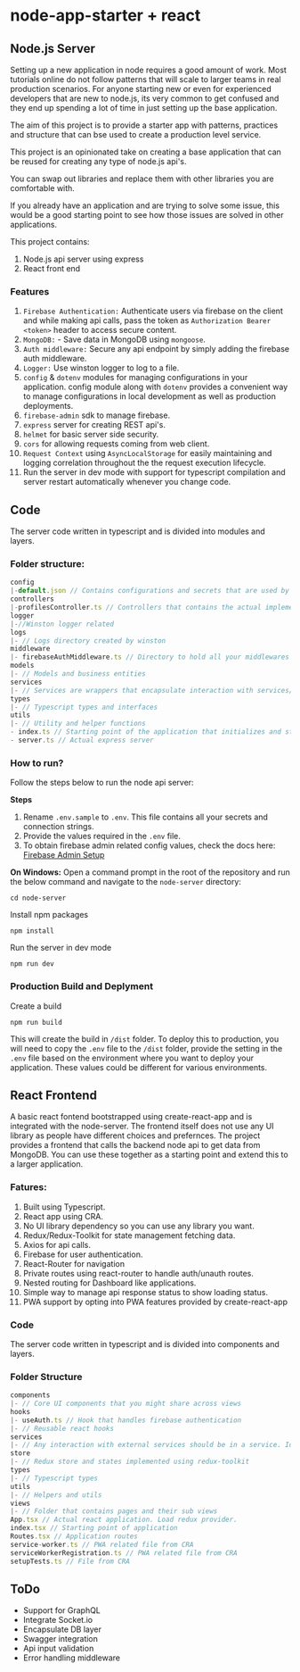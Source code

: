 # node-app-starter + react

## Node.js Server

Setting up a new application in node requires a good amount of work. Most tutorials online do not follow patterns that will scale to larger teams in real production scenarios. For anyone starting new or even for experienced developers that are new to node.js, its very common to get confused and they end up spending a lot of time in just setting up the base application. 

The aim of this project is to provide a starter app with patterns, practices and structure that can bse used to create a production level service.

This project is an opinionated take on creating a base application that can be reused for creating any type of node.js api's. 

You can swap out libraries and replace them with other libraries you are comfortable with.

If you already have an application and are trying to solve some issue, this would be a good starting point to see how those issues are solved in other applications.

This project contains:
1. Node.js api server using express
1. React front end

### Features
1. `Firebase Authentication:` Authenticate users via firebase on the client and while making api calls, pass the token as `Authorization Bearer <token>` header to access secure content.
1. `MongoDB:` - Save data in MongoDB using `mongoose`.
1. `Auth middleware:` Secure any api endpoint by simply adding the firebase auth middleware.
1. `Logger:` Use winston logger to log to a file.
1. `config` & `dotenv` modules for managing configurations in your application. config module along with `dotenv` provides a convenient way to manage configurations in local development as well as production deployments.
1. `firebase-admin` sdk to manage firebase.
1. `express` server for creating REST api's.
1. `helmet` for basic server side security.
1. `cors` for allowing requests coming from web client.
1. `Request Context` using `AsyncLocalStorage` for easily maintaining and logging correlation throughout the the request execution lifecycle.
1. Run the server in dev mode with support for typescript compilation and server restart automatically whenever you change code.

## Code
The server code written in typescript and is divided into modules and layers.

### Folder structure: 
```js
config
|-default.json // Contains configurations and secrets that are used by the application 
controllers
|-profilesController.ts // Controllers that contains the actual implementation for an api endpoint
logger
|-//Winston logger related 
logs
|- // Logs directory created by winston
middleware
|- firebaseAuthMiddleware.ts // Directory to hold all your middlewares
models
|- // Models and business entities
services
|- // Services are wrappers that encapsulate interaction with services/db's outide this api. Ideally you should have one service per external endpoint 
types
|- // Typescript types and interfaces
utils
|- // Utility and helper functions 
- index.ts // Starting point of the application that initializes and starts the server
- server.ts // Actual express server
```

### How to run?
Follow the steps below to run the node api server:

**Steps**
1. Rename `.env.sample` to `.env`. This file contains all your secrets and connection strings.
1. Provide the values required in the `.env` file.
1. To obtain firebase admin related config values, check the docs here: [Firebase Admin Setup](https://firebase.google.com/docs/admin/setup)

**On Windows:**
Open a command prompt in the root of the repository and run the below command and navigate to the `node-server` directory:
```
cd node-server
```
Install npm packages
```
npm install
```
Run the server in dev mode
```
npm run dev
```  
### Production Build and Deplyment
Create a build
```
npm run build
```
This will create the build in `/dist` folder. To deploy this to production, you will need to copy the `.env` file to the `/dist` folder, provide the setting in the `.env` file based on the environment where you want to deploy your application. These values could be different for various environments.



## React Frontend
A basic react fontend bootstrapped using create-react-app and is integrated with the node-server. The frontend itself does not use any UI library as people have different choices and prefernces. The project provides a frontend that calls the backend node api to get data from MongoDB. 
You can use these together as a starting point and extend this to a larger application.

### Fatures:
1. Built using Typescript.
1. React app using CRA.
1. No UI library dependency so you can use any library you want.
1. Redux/Redux-Toolkit for state management fetching data.
1. Axios for api calls.
1. Firebase for user authentication.
1. React-Router for navigation
1. Private routes using react-router to handle auth/unauth routes.
1. Nested routing for Dashboard like applications.
1. Simple way to manage api response status to show loading status.
1. PWA support by opting into PWA features provided by create-react-app 

### Code
The server code written in typescript and is divided into components and layers.

### Folder Structure
```js
components
|- // Core UI components that you might share across views 
hooks
|- useAuth.ts // Hook that handles firebase authentication
|- // Reusable react hooks 
services
|- // Any interaction with external services should be in a service. Ideally one file for each external service.
store
|- // Redux store and states implemented using redux-toolkit 
types
|- // Typescript types
utils
|- // Helpers and utils
views
|- // Folder that contains pages and their sub views
App.tsx // Actual react application. Load redux provider.
index.tsx // Starting point of application
Routes.tsx // Application routes
service-worker.ts // PWA related file from CRA
serviceWorkerRegistration.ts // PWA related file from CRA
setupTests.ts // File from CRA
```

## ToDo
- Support for GraphQL
- Integrate Socket.io
- Encapsulate DB layer
- Swagger integration
- Api input validation
- Error handling middleware
